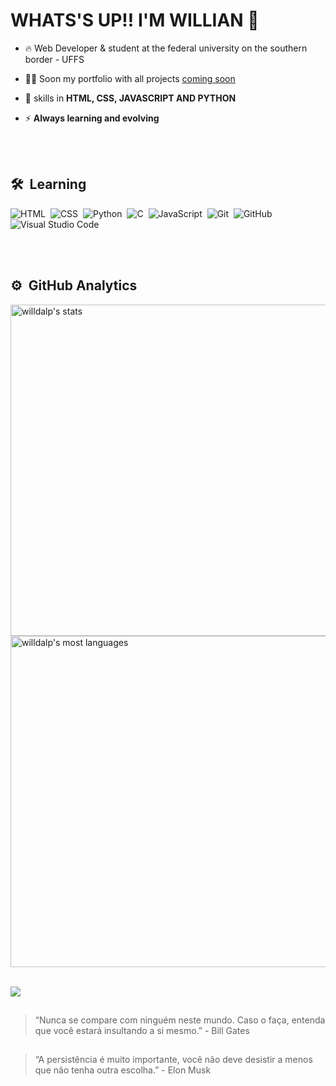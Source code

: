 <h1 align="left">WHATS'S UP!! I'M WILLIAN 👋</h1>

- 🔥 Web Developer & student at the federal university on the southern border - UFFS

- 👨‍💻 Soon my portfolio with all projects [coming soon]()

- 💬 skills in **HTML, CSS, JAVASCRIPT AND PYTHON**

- ⚡ **Always learning and evolving**

<br><br>

## 🛠 &nbsp;Learning

![HTML](https://img.shields.io/badge/-HTML-05122A?style=flat&logo=HTML5)&nbsp;
![CSS](https://img.shields.io/badge/-CSS-05122A?style=flat&logo=CSS3&logoColor=1572B6)&nbsp;
![Python](https://img.shields.io/badge/-Python-05122A?style=flat&logo=python)&nbsp;
![C](https://img.shields.io/badge/-c-05122A?style=flat&logo=c)&nbsp;
![JavaScript](https://img.shields.io/badge/-JavaScript-05122A?style=flat&logo=javascript)&nbsp;
![Git](https://img.shields.io/badge/-Git-05122A?style=flat&logo=git)&nbsp;
![GitHub](https://img.shields.io/badge/-GitHub-05122A?style=flat&logo=github)&nbsp;
![Visual Studio Code](https://img.shields.io/badge/-Visual%20Studio%20Code-05122A?style=flat&logo=visual-studio-code&logoColor=007ACC)&nbsp;

<br><br>

## ⚙️ &nbsp;GitHub Analytics

<p align="left">
<img width="530em" src="https://github-readme-stats.vercel.app/api?username=willdalp&show_icons=true&theme=vision-friendly-dark" alt="willdalp's stats"/>
<img width="530em" src="https://github-readme-stats.vercel.app/api/top-langs/?username=willdalp&layout=compact&theme=vision-friendly-dark" alt="willdalp's most languages"/>
</p>

<br>

<img src="https://memecrunch.com/meme/C0XDJ/goodbye/image.gif?w=400&c=1"/>

  
  ##
  
> “Nunca se compare com ninguém neste mundo. Caso o faça, entenda que você estará insultando a si mesmo.” - Bill Gates
  ##
>“A persistência é muito importante, você não deve desistir a menos que não tenha outra escolha.” - Elon Musk
